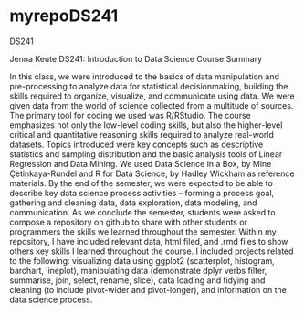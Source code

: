 # myrepoDS241
 DS241
 
Jenna Keute
DS241: Introduction to Data Science 
Course Summary

In this class, we were introduced to the basics of data manipulation and pre-processing to analyze data for statistical decisionmaking, building the skills required to organize, visualize, and communicate using data. We were given data from the world of science collected from a multitude of sources.  The primary tool for coding we used was R/RStudio.  The
course emphasizes not only the low-level coding skills, but also the higher-level critical and quantitative reasoning skills required to analyze real-world datasets. Topics introduced were key concepts such as descriptive statistics and sampling distribution and the basic analysis tools of Linear Regression and Data Mining.  We used Data Science in a Box, by Mine Çetinkaya-Rundel and R for Data Science, by Hadley Wickham as reference materials.  By the end of the semester, we were expected to be able to describe key data science process activities – forming a process goal, gathering and cleaning data, data exploration, data modeling, and communication.  As we conclude the semester, students were asked to compose a repository on github to share with other students or programmers the skills we learned throughout the semester.  Within my repository, I have included relevant data, html filed, and .rmd files to show others key skills I learned throughout the course. I included projects related to the following: visualizing data using ggplot2 (scatterplot, histogram, barchart, lineplot), manipulating data (demonstrate dplyr verbs   filter, summarise, join, select, rename, slice), data loading and tidying and cleaning (to include pivot-wider and pivot-longer), and information on the data science process.
